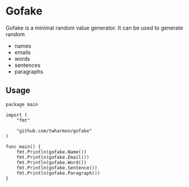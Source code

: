 # Gofake
Gofake is a minimal random value generator. It can be used to generate random
- names
- emails
- words
- sentences
- paragraphs

## Usage
```
package main

import (
	"fmt"

	"github.com/twharmon/gofake"
)

func main() {
	fmt.Println(gofake.Name())
	fmt.Println(gofake.Email())
	fmt.Println(gofake.Word())
	fmt.Println(gofake.Sentence())
	fmt.Println(gofake.Paragraph())
}

```